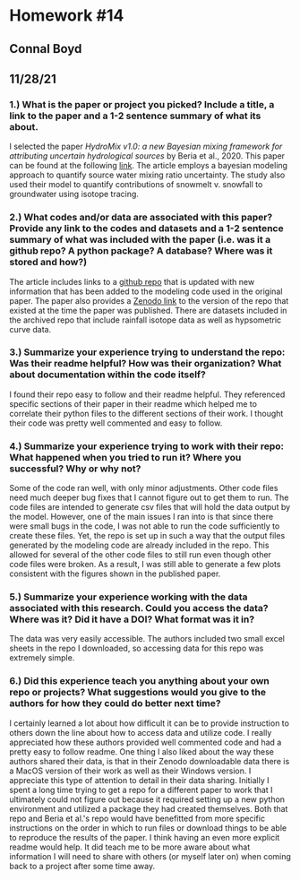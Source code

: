 # Homework #14
## Connal Boyd
## 11/28/21

### 1.) What is the paper or project you picked? Include a title, a link to the paper and a 1-2 sentence summary of what its about.

I selected the paper *HydroMix v1.0: a new Bayesian mixing framework for attributing uncertain hydrological sources* by Beria et al., 2020. This paper can be found at the following [link](https://gmd.copernicus.org/articles/13/2433/2020/). The article employs a bayesian modeling approach to quantify source water mixing ratio uncertainty. The study also used their model to quantify contributions of snowmelt v. snowfall to groundwater using isotope tracing.

### 2.) What codes and/or data are associated with this paper? Provide any link to the codes and datasets and a 1-2 sentence summary of what was included with the paper (i.e. was it a github repo? A python package? A database? Where was it stored and how?)

The article includes links to a [github repo](https://github.com/harshberia93/HydroMix/tree/20191007_GMD) that is updated with new information that has been added to the modeling code used in the original paper. The paper also provides a [Zenodo link](https://zenodo.org/record/3475429#.YaP0NdDMJEY) to the version of the repo that existed at the time the paper was published. There are datasets included in the archived repo that include rainfall isotope data as well as hypsometric curve data.

### 3.) Summarize your experience trying to understand the repo: Was their readme helpful? How was their organization? What about documentation within the code itself?

I found their repo easy to follow and their readme helpful. They referenced specific sections of their paper in their readme which helped me to correlate their python files to the different sections of their work. I thought their code was pretty well commented and easy to follow.

### 4.) Summarize your experience trying to work with their repo: What happened when you tried to run it? Where you successful? Why or why not?

Some of the code ran well, with only minor adjustments. Other code files need much deeper bug fixes that I cannot figure out to get them to run. The code files are intended to generate csv files that will hold the data output by the model. However, one of the main issues I ran into is that since there were small bugs in the code, I was not able to run the code sufficiently to create these files. Yet, the repo is set up in such a way that the output files generated by the modeling code are already included in the repo. This allowed for several of the other code files to still run even though other code files were broken. As a result, I was still able to generate a few plots consistent with the figures shown in the published paper.

### 5.) Summarize your experience working with the data associated with this research. Could you access the data? Where was it? Did it have a DOI? What format was it in?

The data was very easily accessible. The authors included two small excel sheets in the repo I downloaded, so accessing data for this repo was extremely simple.

### 6.) Did this experience teach you anything about your own repo or projects? What suggestions would you give to the authors for how they could do better next time?

I certainly learned a lot about how difficult it can be to provide instruction to others down the line about how to access data and utilize code. I really appreciated how these authors provided well commented code and had a pretty easy to follow readme. One thing I also liked about the way these authors shared their data, is that in their Zenodo downloadable data there is a MacOS version of their work as well as their Windows version. I appreciate this type of attention to detail in their data sharing. Initially I spent a long time trying to get a repo for a different paper to work that I ultimately could not figure out because it required setting up a new python environment and utilized a package they had created themselves. Both that repo and Beria et al.'s repo would have benefitted from more specific instructions on the order in which to run files or download things to be able to reproduce the results of the paper. I think having an even more explicit readme would help. It did teach me to be more aware about what information I will need to share with others (or myself later on) when coming back to a project after some time away. 
